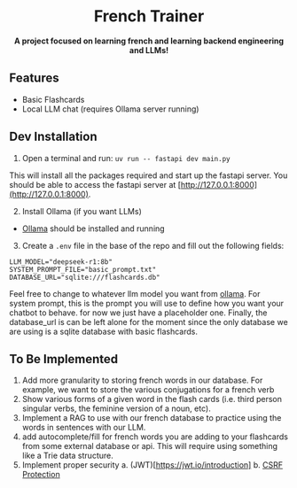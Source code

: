 <h1 align="center">French Trainer</h1>

<p align="center">
<b>A project focused on learning french and learning backend engineering and LLMs!</b>
</p>

## Features
- Basic Flashcards
- Local LLM chat (requires Ollama server running)

## Dev Installation
1. Open a terminal and run:
`uv run -- fastapi dev main.py`

This will install all the packages required and start up the fastapi server. You should be able to access the fastapi server at [http://127.0.0.1:8000](http://127.0.0.1:8000).

2. Install Ollama (if you want LLMs)
- [Ollama](https://ollama.com/download) should be installed and running

3. Create a `.env` file in the base of the repo and fill out the following fields:
```
LLM_MODEL="deepseek-r1:8b"
SYSTEM_PROMPT_FILE="basic_prompt.txt"
DATABASE_URL="sqlite:///flashcards.db"
```
Feel free to change to whatever llm model you want from [ollama](https://ollama.com/search). For system prompt, this is the prompt you will use to define how you want your chatbot to behave. for now we just have a placeholder one. Finally, the database_url is can be left alone for the moment since the only database we are using is a sqlite database with basic flashcards.

## To Be Implemented
1. Add more granularity to storing french words in our database. For example, we want to store the various conjugations for a french verb
2. Show various forms of a given word in the flash cards (i.e. third person singular verbs, the feminine version of a noun, etc).
3. Implement a RAG to use with our french database to practice using the words in sentences with our LLM.
4. add autocomplete/fill for french words you are adding to your flashcards from some external database or api. This will require using something like a Trie data structure.
5. Implement proper security
 a. (JWT)[https://jwt.io/introduction]
 b. [CSRF Protection](https://www.stackhawk.com/blog/csrf-protection-in-fastapi/)